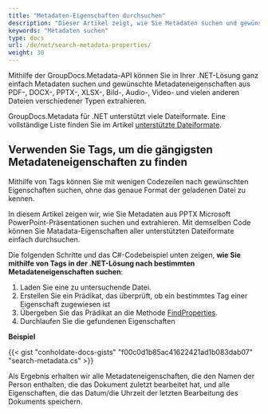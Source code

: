 ```yaml
---
title: "Metadaten-Eigenschaften durchsuchen"
description: "Dieser Artikel zeigt, wie Sie Metadaten suchen und gewünschte Metadateneigenschaften aus Dokumenten wie PDF, DOCX, PPTX, XLSX, Bildern, Audio, Video und vielen anderen Dateien verschiedener Typen in Ihrer .NET-Lösung extrahieren können"
keywords: "Metadaten suchen"
type: docs
url: /de/net/search-metadata-properties/
weight: 30
---
```


Mithilfe der GroupDocs.Metadata-API können Sie in Ihrer .NET-Lösung ganz einfach Metadaten suchen und gewünschte Metadateneigenschaften aus PDF-, DOCX-, PPTX-, XLSX-, Bild-, Audio-, Video- und vielen anderen Dateien verschiedener Typen extrahieren.

GroupDocs.Metadata für .NET unterstützt viele Dateiformate. Eine vollständige Liste finden Sie im Artikel [unterstützte Dateiformate](https://docs.groupdocs.com/metadata/net/supported-document-formats/).

## Verwenden Sie Tags, um die gängigsten Metadateneigenschaften zu finden

Mithilfe von Tags können Sie mit wenigen Codezeilen nach gewünschten Eigenschaften suchen, ohne das genaue Format der geladenen Datei zu kennen.

In diesem Artikel zeigen wir, wie Sie Metadaten aus PPTX Microsoft PowerPoint-Präsentationen suchen und extrahieren. Mit demselben Code können Sie Matadata-Eigenschaften aller unterstützten Dateiformate einfach durchsuchen.

Die folgenden Schritte und das C#-Codebeispiel unten zeigen, **wie Sie mithilfe von Tags in der .NET-Lösung nach bestimmten Metadateneigenschaften suchen**:

1. Laden Sie eine zu untersuchende Datei.
2. Erstellen Sie ein Prädikat, das überprüft, ob ein bestimmtes Tag einer Eigenschaft zugewiesen ist
3. Übergeben Sie das Prädikat an die Methode [FindProperties](https://apireference.groupdocs.com/net/metadata/groupdocs.metadata/metadata/methods/findproperties).
4. Durchlaufen Sie die gefundenen Eigenschaften

**Beispiel**

{{< gist "conholdate-docs-gists" "f00c0d1b85ac41622421ad1b083dab07" "search-metadata.cs" >}}

Als Ergebnis erhalten wir alle Metadateneigenschaften, die den Namen der Person enthalten, die das Dokument zuletzt bearbeitet hat, und alle Eigenschaften, die das Datum/die Uhrzeit der letzten Bearbeitung des Dokuments speichern.





